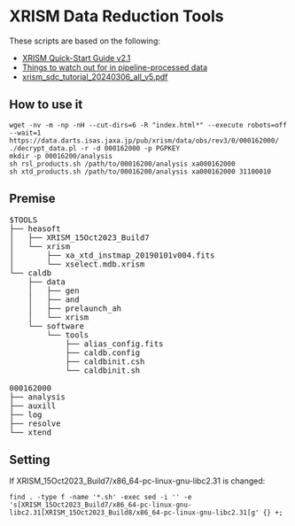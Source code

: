 # XRISM Data Reduction Tools
These scripts are based on the following:
* [XRISM Quick-Start Guide v2.1](https://xrism-c2c.atlassian.net/wiki/spaces/XRISMPV/pages/137199656/Data+reduction+and+analysis+tips)
* [Things to watch out for in pipeline-processed data](https://xrism-c2c.atlassian.net/wiki/spaces/XRISMPV/pages/140869909)
* [xrism_sdc_tutorial_20240306_all_v5.pdf](https://xrism-c2c.atlassian.net/wiki/spaces/XRISMPV/pages/140869909)

## How to use it
```
wget -nv -m -np -nH --cut-dirs=6 -R "index.html*" --execute robots=off --wait=1 https://data.darts.isas.jaxa.jp/pub/xrism/data/obs/rev3/0/000162000/
./decrypt_data.pl -r -d 000162000 -p PGPKEY
mkdir -p 00016200/analysis
sh rsl_products.sh /path/to/00016200/analysis xa000162000
sh xtd_products.sh /path/to/00016200/analysis xa000162000 31100010
```

## Premise
<pre>
$TOOLS
├── heasoft
│   ├── XRISM_15Oct2023_Build7
│   └── xrism
│       ├── xa_xtd_instmap_20190101v004.fits
│       └── xselect.mdb.xrism
└── caldb
    ├── data
    │   ├── gen
    │   ├── and
    │   ├── prelaunch_ah
    │   └── xrism
    └── software
        └── tools
            ├── alias_config.fits
            ├── caldb.config
            ├── caldbinit.csh
            └── caldbinit.sh

000162000
├── analysis
├── auxill
├── log
├── resolve
└── xtend
</pre>

## Setting
If XRISM_15Oct2023_Build7/x86_64-pc-linux-gnu-libc2.31 is changed:
```
find . -type f -name '*.sh' -exec sed -i '' -e 's[XRISM_15Oct2023_Build7/x86_64-pc-linux-gnu-libc2.31[XRISM_15Oct2023_Build8/x86_64-pc-linux-gnu-libc2.31[g' {} +;
```

